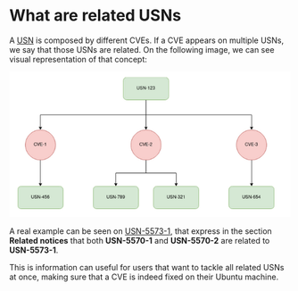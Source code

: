 # What are related USNs

A [USN](what_is_a_usn.md) is composed by different CVEs. If a CVE appears on multiple USNs, we say
that those USNs are related. On the following image, we can see visual representation of that
concept:

![Related USN example](../images/usn-related.png)


A real example can be seen on [USN-5573-1](https://ubuntu.com/security/notices/USN-5573-1),
that express in the section **Related notices** that both **USN-5570-1** and **USN-5570-2**
are related to **USN-5573-1**.

This is information can useful for users that want to tackle
all related USNs at once, making sure that a CVE is indeed fixed on their Ubuntu machine.
